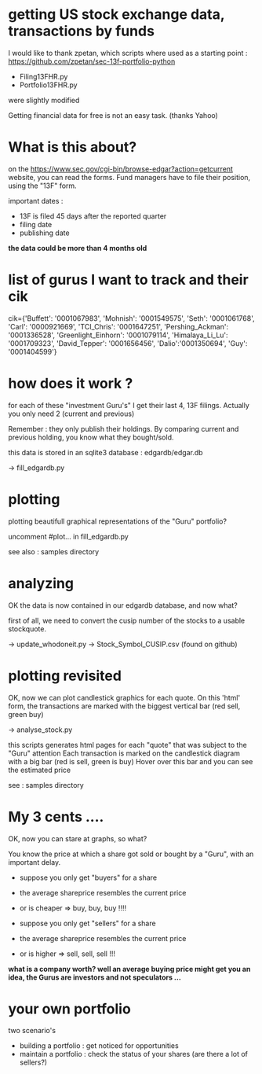 # getting US stock exchange data, transactions by funds

I would like to thank zpetan, which scripts where used as a starting point : 
https://github.com/zpetan/sec-13f-portfolio-python

- Filing13FHR.py
- Portfolio13FHR.py

were slightly modified

Getting financial data for free is not an easy task. (thanks Yahoo)


# What is this about?
on the https://www.sec.gov/cgi-bin/browse-edgar?action=getcurrent website, you can read the forms. 
Fund managers have to file their position, using the "13F" form.

important dates : 

- 13F is filed 45 days after the reported quarter 
- filing date
- publishing date 

**the data could be more than 4 months old**

# list of gurus I want to track and their cik
cik={'Buffett': '0001067983', 'Mohnish': '0001549575', 'Seth': '0001061768', 'Carl': '0000921669',
     'TCI_Chris': '0001647251', 'Pershing_Ackman': '0001336528', 'Greenlight_Einhorn': '0001079114',
     'Himalaya_Li_Lu': '0001709323', 'David_Tepper': '0001656456', 'Dalio':'0001350694',
     'Guy': '0001404599'}


# how does it work ?

for each of these "investment Guru's" I get their last 4, 13F filings.
Actually you only need 2 (current and previous)

Remember : they only publish their holdings.
By comparing current and previous holding, you know what they bought/sold.

this data is stored in an sqlite3 database : edgardb/edgar.db

-> fill_edgardb.py


# plotting 

plotting beautifull graphical representations of the "Guru" portfolio?

uncomment #plot... in fill_edgardb.py

see also : samples directory


# analyzing


OK the data is now contained in our edgardb database, and now what?

first of all, we need to convert the cusip number of the stocks to a usable stockquote. 

-> update_whodoneit.py
-> Stock_Symbol_CUSIP.csv (found on github)


# plotting revisited

OK, now we can plot candlestick graphics for each quote.
On this 'html' form, the transactions are marked with the biggest vertical bar (red sell, green buy)

-> analyse_stock.py

this scripts generates html pages for each "quote" that was subject to the "Guru" attention
Each transaction is marked on the candlestick diagram with a big bar (red is sell, green is buy)
Hover over this bar and you can see the estimated price


see : samples directory 

# My 3 cents ....

OK, now you can stare at graphs, so what?

You know the price at which a share got sold or bought by a "Guru", with an important delay.
- suppose you only get "buyers" for a share 
- the average shareprice resembles the current price
- or is cheaper
=> buy, buy, buy !!!!

- suppose you only get "sellers" for a share 
- the average shareprice resembles the current price
- or is higher
=> sell, sell, sell !!!

**what is a company worth? well an average buying price might get you an idea, the Gurus are investors and not speculators ...**


# your own portfolio

two scenario's
- building a portfolio : get noticed for opportunities
- maintain a portfolio : check the status of your shares (are there a lot of sellers?)





